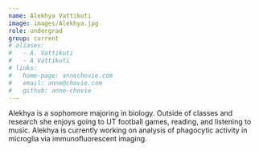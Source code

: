 ```yaml
---
name: Alekhya Vattikuti
image: images/Alekhya.jpg
role: undergrad
group: current
# aliases:
#   - A. Vattikuti
#   - A Vattikuti
# links:
#   home-page: annechovie.com
#   email: anne@chovie.com
#   github: anne-chovie
---
```


Alekhya is a sophomore majoring in biology. Outside of classes and research she enjoys going to UT football games, reading, and listening to music. Alekhya is currently working on analysis of phagocytic activity in microglia via immunofluorescent imaging.

